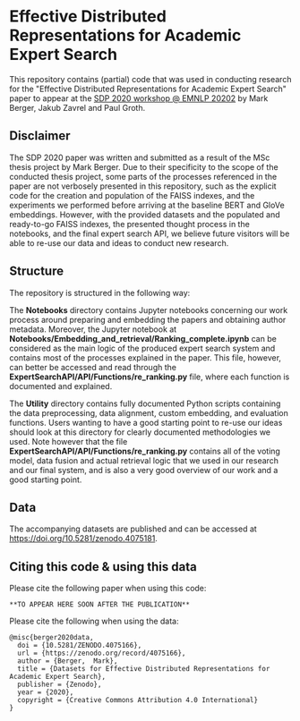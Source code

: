 # Effective Distributed Representations for Academic Expert Search

This repository contains (partial) code that was used in conducting research for the "Effective Distributed Representations for Academic Expert Search" paper to appear at the [SDP 2020 workshop @ EMNLP 20202](https://ornlcda.github.io/SDProc/) by Mark Berger, Jakub Zavrel and Paul Groth.


## Disclaimer

The SDP 2020 paper was written and submitted as a result of the MSc thesis project by Mark Berger. Due to their specificity to the scope of the conducted thesis project, some parts of the processes referenced in the paper are not verbosely presented in this repository, such as the explicit code for the creation and population of the FAISS indexes, and the experiments we performed before arriving at the baseline BERT and GloVe embeddings. However, with the provided datasets and the populated and ready-to-go FAISS indexes, the presented thought process in the notebooks, and the final expert search API, we believe future visitors will be able to re-use our data and ideas to conduct new research.

## Structure

The repository is structured in the following way:

The **Notebooks** directory contains Jupyter notebooks concerning our work process around preparing and embedding the papers and obtaining author metadata. Moreover, the Jupyter notebook at **Notebooks/Embedding_and_retrieval/Ranking_complete.ipynb** can be considered as the main logic of the produced expert search system and contains most of the processes explained in the paper. This file, however, can better be accessed and read through the **ExpertSearchAPI/API/Functions/re_ranking.py** file, where each function is documented and explained.

The **Utility** directory contains fully documented Python scripts containing the data preprocessing, data alignment, custom embedding, and evaluation functions.
Users wanting to have a good starting point to re-use our ideas should look at this directory for clearly documented methodologies we used. Note however that the file **ExpertSearchAPI/API/Functions/re_ranking.py** contains all of the voting model, data fusion and actual retrieval logic that we used in our research and our final system, and is also a very good overview of our work and a good starting point.



## Data

The accompanying datasets are published and can be accessed at https://doi.org/10.5281/zenodo.4075181. 


## Citing this code & using this data

Please cite the following paper when using this code:
```
**TO APPEAR HERE SOON AFTER THE PUBLICATION**
```


Please cite the following when using the data:

```
@misc{berger2020data,
  doi = {10.5281/ZENODO.4075166},
  url = {https://zenodo.org/record/4075166},
  author = {Berger,  Mark},
  title = {Datasets for Effective Distributed Representations for Academic Expert Search},
  publisher = {Zenodo},
  year = {2020},
  copyright = {Creative Commons Attribution 4.0 International}
}
```
